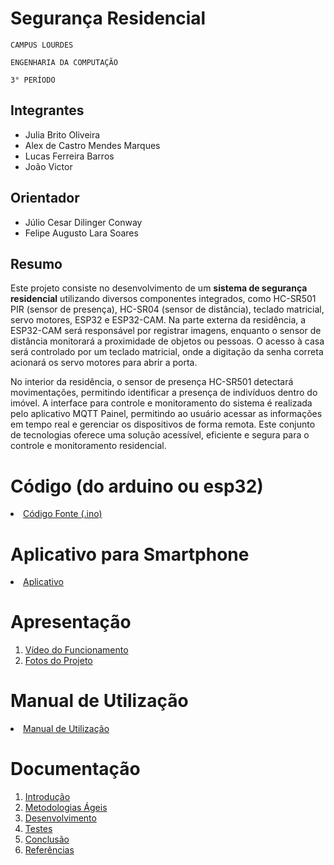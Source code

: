 # Segurança Residencial

`CAMPUS LOURDES`

`ENGENHARIA DA COMPUTAÇÃO`

`3° PERÍODO`

## Integrantes

* Julia Brito Oliveira 
* Alex de Castro Mendes Marques
* Lucas Ferreira Barros
* João Victor 

## Orientador

* Júlio Cesar Dilinger Conway
* Felipe Augusto Lara Soares

## Resumo

Este projeto consiste no desenvolvimento de um **sistema de segurança residencial** utilizando diversos componentes integrados, como HC-SR501 PIR (sensor de presença), HC-SR04 (sensor de distância), teclado matricial, servo motores, ESP32 e ESP32-CAM. Na parte externa da residência, a ESP32-CAM será responsável por registrar imagens, enquanto o sensor de distância monitorará a proximidade de objetos ou pessoas. O acesso à casa será controlado por um teclado matricial, onde a digitação da senha correta acionará os servo motores para abrir a porta.  

No interior da residência, o sensor de presença HC-SR501 detectará movimentações, permitindo identificar a presença de indivíduos dentro do imóvel. A interface para controle e monitoramento do sistema é realizada pelo aplicativo MQTT Painel, permitindo ao usuário acessar as informações em tempo real e gerenciar os dispositivos de forma remota. Este conjunto de tecnologias oferece uma solução acessível, eficiente e segura para o controle e monitoramento residencial.

# Código (do arduino ou esp32)

<li><a href="Codigo/README.md"> Código Fonte (.ino)</a></li>

# Aplicativo para Smartphone

<li><a href="App/README.md"> Aplicativo </a></li>

# Apresentação

<ol>
<li><a href="Apresentacao/README.md"> Vídeo do Funcionamento</a></li>
<li><a href="Apresentacao/README.md"> Fotos do Projeto</a></li>
</ol>

# Manual de Utilização

<li><a href="Manual/manual de utilização.md"> Manual de Utilização</a></li>


# Documentação

<ol>
<li><a href="Documentacao/01-Introducão.md"> Introdução</a></li>
<li><a href="Documentacao/02-Metodologias Ágeis.md"> Metodologias Ágeis</a></li>
<li><a href="Documentacao/03-Desenvolvimento.md"> Desenvolvimento </a></li>
<li><a href="Documentacao/04-Testes.md"> Testes </a></li>
<li><a href="Documentacao/05-Conclusão.md"> Conclusão </a></li>
<li><a href="Documentacao/06-Referências.md"> Referências </a></li>
</ol>

